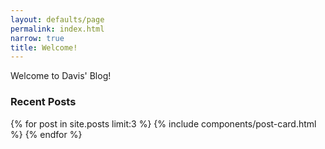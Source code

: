 ```yaml
---
layout: defaults/page
permalink: index.html
narrow: true
title: Welcome!
---
```


Welcome to Davis' Blog!

### Recent Posts

{% for post in site.posts limit:3 %}
{% include components/post-card.html %}
{% endfor %}


